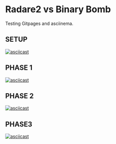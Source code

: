# Radare2 vs Binary Bomb

Testing Gitpages and asciinema. 

## SETUP
[![asciicast](https://asciinema.org/a/2F4I6po65cgZlIe8mVosqsswN.png)](https://asciinema.org/a/2F4I6po65cgZlIe8mVosqsswN)

## PHASE 1
[![asciicast](https://asciinema.org/a/VO9TA5kDRqraDa4qHysMMxB6a.png)](https://asciinema.org/a/VO9TA5kDRqraDa4qHysMMxB6a)

## PHASE 2
[![asciicast](https://asciinema.org/a/xAawGTrxoL3TS5kg4sx3ZRrJc.png)](https://asciinema.org/a/xAawGTrxoL3TS5kg4sx3ZRrJc)

## PHASE3
[![asciicast](https://asciinema.org/a/79lBZNEWkzrpe2YkjX3Is26RF.png)](https://asciinema.org/a/79lBZNEWkzrpe2YkjX3Is26RF)
